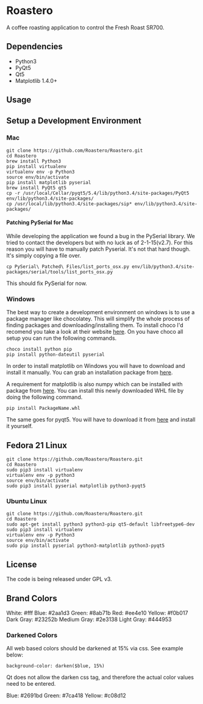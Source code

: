 # Roastero
A coffee roasting application to control the Fresh Roast SR700.

## Dependencies

- Python3
- PyQt5
- Qt5
- Matplotlib 1.4.0+

## Usage


## Setup a Development Environment
### Mac

    git clone https://github.com/Roastero/Roastero.git
    cd Roastero
    brew install Python3
    pip install virtualenv
    virtualenv env -p Python3
    source env/bin/activate
    pip install matplotlib pyserial
    brew install PyQt5 qt5
    cp -r /usr/local/Cellar/pyqt5/5.4/lib/python3.4/site-packages/PyQt5 env/lib/python3.4/site-packages/
    cp /usr/local/lib/python3.4/site-packages/sip* env/lib/python3.4/site-packages/

#### Patching PySerial for Mac

While developing the application we found a bug in the PySerial library.
We tried to contact the developers but with no luck as of 2-1-15(v2.7).
For this reason you will have to manually patch Pyserial. It's not
that hard though. It's simply copying a file over.

    cp PySerial\ Patched\ Files/list_ports_osx.py env/lib/python3.4/site-packages/serial/tools/list_ports_osx.py

This should fix PySerial for now.

### Windows

The best way to create a development environment on windows is to use a package manager like chocolatey. This will simplify the whole process of finding packages and downloading/installing them. To install choco I'd recomend you take a look at their website [here](https://chocolatey.org/). On you have choco all setup you can run the following commands.

    choco install python pip
    pip install python-dateutil pyserial

In order to install matplotlib on Windows you will have to download and install it manually. You can grab an installation package from [here](http://matplotlib.org/downloads.html).

A requirement for matplotlib is also numpy which can be installed with package from [here](http://www.lfd.uci.edu/~gohlke/pythonlibs/#numpy). You can install this newly downloaded WHL file by doing the following command.

    pip install PackageName.whl

The same goes for pyqt5. You will have to download it from [here](http://www.riverbankcomputing.com/software/pyqt/download5) and install it yourself.

## Fedora 21 Linux

    git clone https://github.com/Roastero/Roastero.git
    cd Roastero
    sudo pip3 install virtualenv
    virtualenv env -p python3
    source env/bin/activate
    sudo pip3 install pyserial matplotlib python3-pyqt5

### Ubuntu Linux

    git clone https://github.com/Roastero/Roastero.git
    cd Roastero
    sudo apt-get install python3 python3-pip qt5-default libfreetype6-dev
    sudo pip3 install virtualenv
    virtualenv env -p Python3
    source env/bin/activate
    sudo pip install pyserial python3-matplotlib python3-pyqt5

## License
The code is being released under GPL v3.

## Brand Colors
White: #fff
Blue: #2aa1d3
Green: #8ab71b
Red: #ee4e10
Yellow: #f0b017
Dark Gray: #23252b
Medium Gray: #2e3138
Light Gray: #444953

### Darkened Colors
All web based colors should be darkened at 15% via css. See example below:

```
background-color: darken($blue, 15%)
```

Qt does not allow the darken css tag, and therefore the actual color
values need to be entered.

Blue: #2691bd
Green: #7ca418
Yellow: #c08d12
